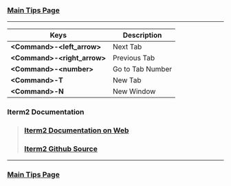 ### [Main Tips Page](https://github.com/sethfuller/tips/blob/main/main_tips.md)

----------

| Keys                          | Description      |
|-------------------------------|------------------|
| **\<Command>-\<left_arrow>**  | Next Tab         |
| **\<Command>-\<right_arrow>** | Previous Tab     |
| **\<Command>-\<number>**      | Go to Tab Number |
| **\<Command>-T**              | New Tab          |
| **\<Command>-N**              | New Window       |


### Iterm2 Documentation
> ### [Iterm2 Documentation on Web](https://iterm2.com/documentation.html)
> ### [Iterm2 Github Source](https://github.com/gnachman/iTerm2)

----------

### [Main Tips Page](https://github.com/sethfuller/tips/blob/main/main_tips.md)
